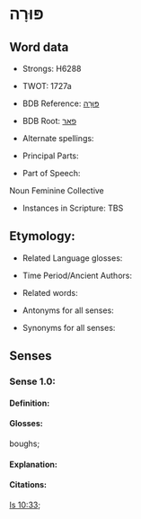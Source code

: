 # פּוּרָה

<!-- Status: S2="NeedsEdits" -->
<!-- Lexica used for edits:   -->

## Word data

* Strongs: H6288

* TWOT: 1727a

* BDB Reference: [פּוּרָה](rc://en/bdb/dict/q.ad.ac)

* BDB Root: [פאר](rc://en/bdb/dict/q.ad.aa)

* Alternate spellings:

* Principal Parts:

* Part of Speech:

Noun Feminine Collective

* Instances in Scripture: TBS

## Etymology:

* Related Language glosses:

* Time Period/Ancient Authors:

* Related words:

* Antonyms for all senses:

* Synonyms for all senses:

## Senses

### Sense 1.0:

#### Definition:

#### Glosses:

boughs; 

#### Explanation:

#### Citations:

[Is 10:33](rc://he/uhb/book/isa/10/33); 

